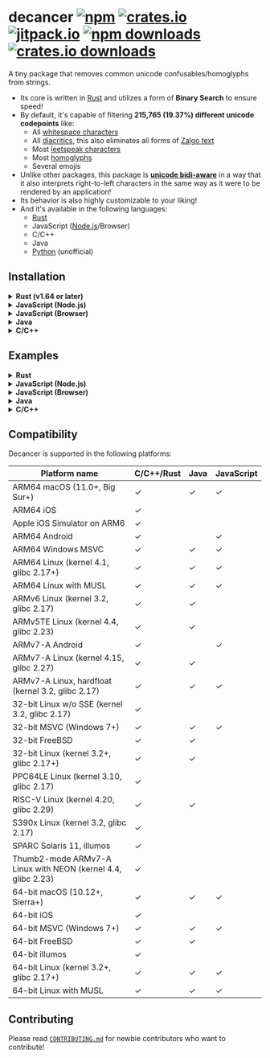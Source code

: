 # decancer [![npm][npm-image]][npm-url] [![crates.io][crates-io-image]][crates-io-url] [![jitpack.io][jitpack-io-image]][jitpack-io-url] [![npm downloads][npm-downloads-image]][npm-url] [![crates.io downloads][crates-io-downloads-image]][crates-io-url]

[crates-io-image]: https://img.shields.io/crates/v/decancer?style=flat-square
[crates-io-downloads-image]: https://img.shields.io/crates/d/decancer?style=flat-square
[crates-io-url]: https://crates.io/crates/decancer
[npm-image]: https://img.shields.io/npm/v/decancer.svg?style=flat-square
[npm-url]: https://npmjs.org/package/decancer
[jitpack-io-image]: https://jitpack.io/v/null8626/decancer.svg
[jitpack-io-url]: https://jitpack.io/#null8626/decancer
[npm-downloads-image]: https://img.shields.io/npm/dt/decancer.svg?style=flat-square

A tiny package that removes common unicode confusables/homoglyphs from strings.

- Its core is written in [Rust](https://www.rust-lang.org) and utilizes a form of **Binary Search** to ensure speed!
- By default, it's capable of filtering **215,765 (19.37%) different unicode codepoints** like:
  - All [whitespace characters](https://en.wikipedia.org/wiki/Whitespace_character)
  - All [diacritics](https://en.wikipedia.org/wiki/Diacritic), this also eliminates all forms of [Zalgo text](https://en.wikipedia.org/wiki/Zalgo_text)
  - Most [leetspeak characters](https://en.wikipedia.org/wiki/Leet)
  - Most [homoglyphs](https://en.wikipedia.org/wiki/Homoglyph)
  - Several emojis
- Unlike other packages, this package is **[unicode bidi-aware](https://en.wikipedia.org/wiki/Bidirectional_text)** in a way that it also interprets right-to-left characters in the same way as it were to be rendered by an application!
- Its behavior is also highly customizable to your liking!
- And it's available in the following languages:
  - [Rust](https://crates.io/crates/decancer)
  - JavaScript ([Node.js](https://www.npmjs.com/package/decancer)/Browser)
  - C/C++
  - Java
  - [Python](https://pypi.org/project/decancer-py) (unofficial)

## Installation

<details>
<summary><b>Rust (v1.64 or later)</b></summary>

In your `Cargo.toml`:

```toml
decancer = "3.1.1"
```

</details>
<details>
<summary><b>JavaScript (Node.js)</b></summary>

In your shell:

```console
$ npm install decancer
```

In your code (CommonJS):

```js
const decancer = require('decancer')
```

In your code (ESM):

```js
import decancer from 'decancer'
```

</details>
<details>
<summary><b>JavaScript (Browser)</b></summary>

In your code:

```html
<script type="module">
  import init from 'https://cdn.jsdelivr.net/gh/null8626/decancer@v3.1.1/bindings/wasm/bin/decancer.min.js'

  const decancer = await init()
</script>
```

</details>
<details>
<summary><b>Java</b></summary>

### As a dependency

In your `build.gradle`:

```gradle
repositories {
  mavenCentral()
  maven { url 'https://jitpack.io' }
}

dependencies {
  implementation 'com.github.null8626:decancer:v3.1.1'
}
```

In your `pom.xml`:

```xml
<repositories>
  <repository>
    <id>central</id>
    <url>https://repo.maven.apache.org/maven2</url>
  </repository>
  <repository>
    <id>jitpack.io</id>
    <url>https://jitpack.io</url>
  </repository>
</repositories>

<dependencies>
  <dependency>
    <groupId>com.github.null8626</groupId>
    <artifactId>decancer</artifactId>
    <version>v3.1.1</version>
  </dependency>
</dependencies>
```

### Building from source

```console
$ git clone https://github.com/null8626/decancer.git --depth 1
$ cd ./decancer/bindings/java
$ unzip ./bin/bindings.zip -d ./bin
$ chmod +x ./gradlew
$ ./gradlew build --warning-mode all
```
</details>
<details>
<summary><b>C/C++</b></summary>

### Download

- [Download for ARM64 macOS (11.0+, Big Sur+)](https://github.com/null8626/decancer/releases/download/v3.1.1/decancer-aarch64-apple-darwin.zip)
- [Download for ARM64 iOS](https://github.com/null8626/decancer/releases/download/v3.1.1/decancer-aarch64-apple-ios.zip)
- [Download for Apple iOS Simulator on ARM6](https://github.com/null8626/decancer/releases/download/v3.1.1/decancer-aarch64-apple-ios-sim.zip)
- [Download for ARM64 Android](https://github.com/null8626/decancer/releases/download/v3.1.1/decancer-aarch64-linux-android.zip)
- [Download for ARM64 Windows MSVC](https://github.com/null8626/decancer/releases/download/v3.1.1/decancer-aarch64-pc-windows-msvc.zip)
- [Download for ARM64 Linux (kernel 4.1, glibc 2.17+)](https://github.com/null8626/decancer/releases/download/v3.1.1/decancer-aarch64-unknown-linux-gnu.zip)
- [Download for ARM64 Linux with MUSL](https://github.com/null8626/decancer/releases/download/v3.1.1/decancer-aarch64-unknown-linux-musl.zip)
- [Download for ARMv6 Linux (kernel 3.2, glibc 2.17)](https://github.com/null8626/decancer/releases/download/v3.1.1/decancer-arm-unknown-linux-gnueabi.zip)
- [Download for ARMv5TE Linux (kernel 4.4, glibc 2.23)](https://github.com/null8626/decancer/releases/download/v3.1.1/decancer-armv5te-unknown-linux-gnueabi.zip)
- [Download for ARMv7-A Android](https://github.com/null8626/decancer/releases/download/v3.1.1/decancer-armv7-linux-androideabi.zip)
- [Download for ARMv7-A Linux (kernel 4.15, glibc 2.27)](https://github.com/null8626/decancer/releases/download/v3.1.1/decancer-armv7-unknown-linux-gnueabi.zip)
- [Download for ARMv7-A Linux, hardfloat (kernel 3.2, glibc 2.17)](https://github.com/null8626/decancer/releases/download/v3.1.1/decancer-armv7-unknown-linux-gnueabihf.zip)
- [Download for 32-bit Linux w/o SSE (kernel 3.2, glibc 2.17)](https://github.com/null8626/decancer/releases/download/v3.1.1/decancer-i586-unknown-linux-gnu.zip)
- [Download for 32-bit MSVC (Windows 7+)](https://github.com/null8626/decancer/releases/download/v3.1.1/decancer-i686-pc-windows-msvc.zip)
- [Download for 32-bit FreeBSD](https://github.com/null8626/decancer/releases/download/v3.1.1/decancer-i686-unknown-freebsd.zip)
- [Download for 32-bit Linux (kernel 3.2+, glibc 2.17+)](https://github.com/null8626/decancer/releases/download/v3.1.1/decancer-i686-unknown-linux-gnu.zip)
- [Download for PPC64LE Linux (kernel 3.10, glibc 2.17)](https://github.com/null8626/decancer/releases/download/v3.1.1/decancer-powerpc64le-unknown-linux-gnu.zip)
- [Download for RISC-V Linux (kernel 4.20, glibc 2.29)](https://github.com/null8626/decancer/releases/download/v3.1.1/decancer-riscv64gc-unknown-linux-gnu.zip)
- [Download for S390x Linux (kernel 3.2, glibc 2.17)](https://github.com/null8626/decancer/releases/download/v3.1.1/decancer-s390x-unknown-linux-gnu.zip)
- [Download for SPARC Solaris 11, illumos](https://github.com/null8626/decancer/releases/download/v3.1.1/decancer-sparcv9-sun-solaris.zip)
- [Download for Thumb2-mode ARMv7-A Linux with NEON (kernel 4.4, glibc 2.23)](https://github.com/null8626/decancer/releases/download/v3.1.1/decancer-thumbv7neon-unknown-linux-gnueabihf.zip)
- [Download for 64-bit macOS (10.12+, Sierra+)](https://github.com/null8626/decancer/releases/download/v3.1.1/decancer-x86_64-apple-darwin.zip)
- [Download for 64-bit iOS](https://github.com/null8626/decancer/releases/download/v3.1.1/decancer-x86_64-apple-ios.zip)
- [Download for 64-bit MSVC (Windows 7+)](https://github.com/null8626/decancer/releases/download/v3.1.1/decancer-x86_64-pc-windows-msvc.zip)
- [Download for 64-bit FreeBSD](https://github.com/null8626/decancer/releases/download/v3.1.1/decancer-x86_64-unknown-freebsd.zip)
- [Download for 64-bit illumos](https://github.com/null8626/decancer/releases/download/v3.1.1/decancer-x86_64-unknown-illumos.zip)
- [Download for 64-bit Linux (kernel 3.2+, glibc 2.17+)](https://github.com/null8626/decancer/releases/download/v3.1.1/decancer-x86_64-unknown-linux-gnu.zip)
- [Download for 64-bit Linux with MUSL](https://github.com/null8626/decancer/releases/download/v3.1.1/decancer-x86_64-unknown-linux-musl.zip)

### Building from source

Building from source requires [Rust v1.64 or later](https://rustup.rs/).

```console
$ git clone https://github.com/null8626/decancer.git --depth 1
$ cd decancer/bindings/native
$ cargo build --release
```

And the binary files should be generated in the `target/release` directory.

</details>

## Examples

<details>
<summary><b>Rust</b></summary>

For more information, please read the [documentation](https://docs.rs/decancer).

```rust
let mut cured = decancer::cure!("vＥⓡ𝔂 𝔽𝕌Ňℕｙ ţ乇𝕏𝓣").unwrap();

assert_eq!(cured, "very funny text");
assert!(cured.contains("funny"));

cured.censor("funny", '*');
assert_eq!(cured, "very ***** text");

cured.censor_multiple(["very", "text"], '-');
assert_eq!(cured, "---- ***** ----");
```

</details>
<details>
<summary><b>JavaScript (Node.js)</b></summary>

```js
const assert = require('assert')
const cured = decancer('vＥⓡ𝔂 𝔽𝕌Ňℕｙ ţ乇𝕏𝓣')

assert(cured.equals('very funny text'))
assert(cured.contains('funny'))

console.log(cured.toString()) // very funny text

cured.censor('funny', '*')
console.log(cured.toString()) // very ***** text

cured.censorMultiple(['very', 'text'], '-')
console.log(cured.toString()) // ---- ***** ----
```

</details>
<details>
<summary><b>JavaScript (Browser)</b></summary>

```html
<!DOCTYPE html>
<html lang="en">
  <head>
    <meta charset="utf-8" />
    <title>Decancerer!!! (tm)</title>
    <style>
      textarea {
        font-size: 30px;
      }

      #cure {
        font-size: 20px;
        padding: 5px 30px;
      }
    </style>
  </head>
  <body>
    <h3>Input cancerous text here:</h3>
    <textarea rows="10" cols="30"></textarea>
    <br />
    <button id="cure" onclick="cure()">cure!</button>
    <script type="module">
      import init from 'https://cdn.jsdelivr.net/gh/null8626/decancer@v3.1.1/bindings/wasm/bin/decancer.min.js'

      const decancer = await init()

      window.cure = function () {
        const textarea = document.querySelector('textarea')

        if (!textarea.value.length) {
          return alert("There's no text!!!")
        }

        textarea.value = decancer(textarea.value).toString()
      }
    </script>
  </body>
</html>
```

[See this in action here.](https://null8626.github.io/decancer)

</details>
<details>
<summary><b>Java</b></summary>

```java
import com.github.null8626.decancer.CuredString;

public class Program {
  public static void main(String[] args) {
    CuredString cured = new CuredString("vＥⓡ𝔂 𝔽𝕌Ňℕｙ ţ乇𝕏𝓣");
    
    assert cured.equals("very funny text");
    assert cured.contains("funny");
    
    System.out.println(cured.toString()); // very funny text
    
    cured.censor("funny", '*');
    System.out.println(cured.toString()); // very ***** text
    
    String[] keywords = { "very", "text" };
    cured.censorMultiple(keywords, '-');
    System.out.println(cured.toString()); // ---- ***** ----
    
    cured.destroy();
  }
}
```

</details>
<details>
<summary><b>C/C++</b></summary>

UTF-8 example:

```c
#include <decancer.h>

#include <string.h>
#include <stdlib.h>
#include <stdio.h>

// global variable for assertion purposes only
decancer_cured_t cured;

static void assert(const bool expr, const char *message)
{
    if (!expr)
    {
        fprintf(stderr, "assertion failed (%s)\n", message);
        decancer_cured_free(cured);
        
        exit(1);
    }
}

static void print_error(decancer_error_t *error)
{
    char message[90];
    uint8_t message_size;
    
    memcpy(message, error->message, error->message_size);
   
    // rust strings are NOT null-terminated
    message[error->message_size] = '\0';
    
    fprintf(stderr, "error: %s", message);
}

int main(void) {
    decancer_error_t error;

    // UTF-8 bytes for "vＥⓡ𝔂 𝔽𝕌Ňℕｙ ţ乇𝕏𝓣"
    uint8_t string[] = {0x76, 0xef, 0xbc, 0xa5, 0xe2, 0x93, 0xa1, 0xf0, 0x9d, 0x94, 0x82, 0x20, 0xf0, 0x9d,
                        0x94, 0xbd, 0xf0, 0x9d, 0x95, 0x8c, 0xc5, 0x87, 0xe2, 0x84, 0x95, 0xef, 0xbd, 0x99,
                        0x20, 0xc5, 0xa3, 0xe4, 0xb9, 0x87, 0xf0, 0x9d, 0x95, 0x8f, 0xf0, 0x9d, 0x93, 0xa3};

    cured = decancer_cure(string, sizeof(string), DECANCER_OPTION_DEFAULT, &error);

    if (cured == NULL)
    {
        print_error(&error);
        return 1;
    }

    assert(decancer_equals(cured, (uint8_t *)("very funny text"), 15), "equals");
    assert(decancer_contains(cured, (uint8_t *)("funny"), 5), "contains");

    // coerce output as a raw UTF-8 pointer and retrieve its size (in bytes)
    size_t output_size;
    const uint8_t *output_raw = decancer_cured_raw(cured, &output_size);

    assert(output_size == 15, "raw output size");

    // UTF-8 bytes for "very funny text"
    const uint8_t expected_raw[] = {0x76, 0x65, 0x72, 0x79, 0x20, 0x66, 0x75, 0x6e,
                                    0x6e, 0x79, 0x20, 0x74, 0x65, 0x78, 0x74};

    char assert_message[38];
    for (uint32_t i = 0; i < sizeof(expected_raw); i++)
    {
        sprintf(assert_message, "mismatched utf-8 contents at index %u", i);
        assert(output_raw[i] == expected_raw[i], assert_message);
    }

    decancer_cured_free(cured);    
    return 0;
}
```

UTF-16 example:

```c
#include <decancer.h>

#include <string.h>
#include <stdlib.h>
#include <stdio.h>

// global variable for assertion purposes only
decancer_cured_t cured;
decancer_cured_raw_wide_t wide = NULL;

static void assert(const bool expr, const char *message)
{
    if (!expr)
    {
        fprintf(stderr, "assertion failed (%s)\n", message);
        
        if (wide != NULL)
        {
            decancer_cured_raw_wide_free(wide);
        }
        
        decancer_cured_free(cured);
        
        exit(1);
    }
}

static void print_error(decancer_error_t *error)
{
    char message[90];
    uint8_t message_size;
    
    memcpy(message, error->message, error->message_size);
   
    // rust strings are NOT null-terminated
    message[error->message_size] = '\0';
    
    fprintf(stderr, "error: %s", message);
}

int main(void) {
    decancer_error_t error;

    // UTF-16 bytes for "vＥⓡ𝔂 𝔽𝕌Ňℕｙ ţ乇𝕏𝓣"
    uint16_t string[] = {
        0x0076, 0xff25, 0x24e1,
        0xd835, 0xdd02, 0x0020,
        0xd835, 0xdd3d, 0xd835,
        0xdd4c, 0x0147, 0x2115,
        0xff59, 0x0020, 0x0163,
        0x4e47, 0xd835, 0xdd4f,
        0xd835, 0xdce3
    };

    cured = decancer_cure_wide(string, sizeof(string), DECANCER_OPTION_DEFAULT, &error);

    if (cured == NULL)
    {
        print_error(&error);
        return 1;
    }

    assert(decancer_equals(cured, (uint8_t *)("very funny text"), 15), "equals");
    assert(decancer_contains(cured, (uint8_t *)("funny"), 5), "contains");

    // coerce output as a raw UTF-16 pointer and retrieve its size (in bytes)
    uint16_t *output_ptr;
    size_t utf16_output_size;
    wide = decancer_cured_raw_wide(cured, &output_ptr, &utf16_output_size);

    assert(utf16_output_size == (15 * sizeof(uint16_t)), "raw output size");

    // UTF-16 bytes for "very funny text"
    const uint16_t expected_raw[] = {0x76, 0x65, 0x72, 0x79, 0x20, 0x66, 0x75, 0x6e,
                                     0x6e, 0x79, 0x20, 0x74, 0x65, 0x78, 0x74};

    char assert_message[39];
    for (uint32_t i = 0; i < sizeof(expected_raw) / sizeof(uint16_t); i++)
    {
        sprintf(assert_message, "mismatched utf-16 contents at index %u", i);
        assert(output_raw[i] == expected_raw[i], assert_message);
    }

    decancer_cured_raw_wide_free(wide);
    decancer_cured_free(cured);    
    return 0;
}
```

</details>

## Compatibility


Decancer is supported in the following platforms:

Platform name | C/C++/Rust | Java | JavaScript
---- | ---- | ---- | ----
ARM64 macOS (11.0+, Big Sur+) | ✓ | ✓ | ✓ |
ARM64 iOS | ✓ | | |
Apple iOS Simulator on ARM6 | ✓ | | |
ARM64 Android | ✓ | | ✓ |
ARM64 Windows MSVC | ✓ | ✓ | ✓ |
ARM64 Linux (kernel 4.1, glibc 2.17+) | ✓ | ✓ | ✓ |
ARM64 Linux with MUSL | ✓ | ✓ | ✓ |
ARMv6 Linux (kernel 3.2, glibc 2.17) | ✓ | ✓ | |
ARMv5TE Linux (kernel 4.4, glibc 2.23) | ✓ | ✓ | |
ARMv7-A Android | ✓ | | ✓ |
ARMv7-A Linux (kernel 4.15, glibc 2.27) | ✓ | ✓ | |
ARMv7-A Linux, hardfloat (kernel 3.2, glibc 2.17) | ✓ | ✓ | ✓ |
32-bit Linux w/o SSE (kernel 3.2, glibc 2.17) | ✓ | | |
32-bit MSVC (Windows 7+) | ✓ | ✓ | ✓ |
32-bit FreeBSD | ✓ | ✓ | |
32-bit Linux (kernel 3.2+, glibc 2.17+) | ✓ | ✓ | |
PPC64LE Linux (kernel 3.10, glibc 2.17) | ✓ | | |
RISC-V Linux (kernel 4.20, glibc 2.29) | ✓ | ✓ | |
S390x Linux (kernel 3.2, glibc 2.17) | ✓ | | |
SPARC Solaris 11, illumos | ✓ | | |
Thumb2-mode ARMv7-A Linux with NEON (kernel 4.4, glibc 2.23) | ✓ | | |
64-bit macOS (10.12+, Sierra+) | ✓ | ✓ | ✓ |
64-bit iOS | ✓ | | |
64-bit MSVC (Windows 7+) | ✓ | ✓ | ✓ |
64-bit FreeBSD | ✓ | ✓ | |
64-bit illumos | ✓ | | |
64-bit Linux (kernel 3.2+, glibc 2.17+) | ✓ | ✓ | ✓ |
64-bit Linux with MUSL | ✓ | ✓ | ✓ |

## Contributing

Please read [`CONTRIBUTING.md`](https://github.com/null8626/decancer/blob/main/CONTRIBUTING.md) for newbie contributors who want to contribute!